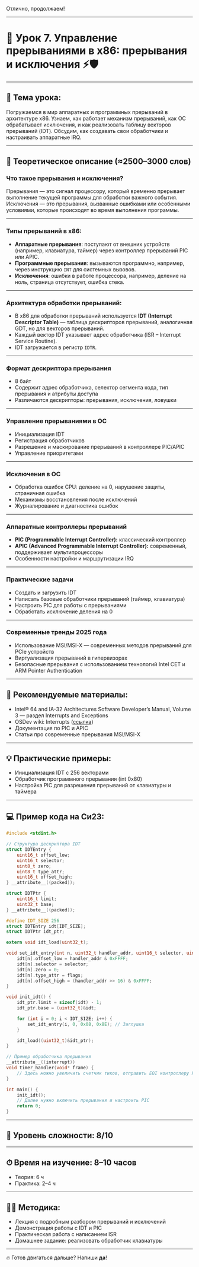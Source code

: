 Отлично, продолжаем!

---

# 🔹 Урок 7. Управление прерываниями в x86: прерывания и исключения ⚡🛡️

---

## 🧩 Тема урока:

Погружаемся в мир аппаратных и программных прерываний в архитектуре x86. Узнаем, как работает механизм прерываний, как ОС обрабатывает исключения, и как реализовать таблицу векторов прерываний (IDT). Обсудим, как создавать свои обработчики и настраивать аппаратные IRQ.

---

## 🧠 Теоретическое описание (≈2500–3000 слов)

### Что такое прерывания и исключения?

Прерывания — это сигнал процессору, который временно прерывает выполнение текущей программы для обработки важного события. Исключения — это прерывания, вызванные ошибками или особенными условиями, которые происходят во время выполнения программы.

---

### Типы прерываний в x86:

* **Аппаратные прерывания**: поступают от внешних устройств (например, клавиатура, таймер) через контроллер прерываний PIC или APIC.
* **Программные прерывания**: вызываются программно, например, через инструкцию `INT` для системных вызовов.
* **Исключения**: ошибки в работе процессора, например, деление на ноль, страница отсутствует, ошибка стека.

---

### Архитектура обработки прерываний:

* В x86 для обработки прерываний используется **IDT (Interrupt Descriptor Table)** — таблица дескрипторов прерываний, аналогичная GDT, но для векторов прерываний.
* Каждый вектор IDT указывает адрес обработчика (ISR – Interrupt Service Routine).
* IDT загружается в регистр `IDTR`.

---

### Формат дескриптора прерывания

* 8 байт
* Содержит адрес обработчика, селектор сегмента кода, тип прерывания и атрибуты доступа
* Различаются дескрипторы: прерывания, исключения, ловушки

---

### Управление прерываниями в ОС

* Инициализация IDT
* Регистрация обработчиков
* Разрешение и маскирование прерываний в контроллере PIC/APIC
* Управление приоритетами

---

### Исключения в ОС

* Обработка ошибок CPU: деление на 0, нарушение защиты, страничная ошибка
* Механизмы восстановления после исключений
* Журналирование и диагностика ошибок

---

### Аппаратные контроллеры прерываний

* **PIC (Programmable Interrupt Controller):** классический контроллер
* **APIC (Advanced Programmable Interrupt Controller):** современный, поддерживает мультипроцессоры
* Особенности настройки и маршрутизации IRQ

---

### Практические задачи

* Создать и загрузить IDT
* Написать базовые обработчики прерываний (таймер, клавиатура)
* Настроить PIC для работы с прерываниями
* Обработать исключение деления на 0

---

### Современные тренды 2025 года

* Использование MSI/MSI-X — современных методов прерываний для PCIe устройств
* Виртуализация прерываний в гипервизорах
* Безопасные прерывания с использованием технологий Intel CET и ARM Pointer Authentication

---

## 📘 Рекомендуемые материалы:

* Intel® 64 and IA-32 Architectures Software Developer’s Manual, Volume 3 — раздел Interrupts and Exceptions
* OSDev wiki: Interrupts ([ссылка](https://wiki.osdev.org/Interrupts))
* Документация по PIC и APIC
* Статьи про современные прерывания MSI/MSI-X

---

## 💡 Практические примеры:

* Инициализация IDT с 256 векторами
* Обработчик программного прерывания (int 0x80)
* Настройка PIC для разрешения прерываний от клавиатуры и таймера

---

## 💻 Пример кода на Си23:

```c
#include <stdint.h>

// Структура дескриптора IDT
struct IDTEntry {
    uint16_t offset_low;
    uint16_t selector;
    uint8_t zero;
    uint8_t type_attr;
    uint16_t offset_high;
} __attribute__((packed));

struct IDTPtr {
    uint16_t limit;
    uint32_t base;
} __attribute__((packed));

#define IDT_SIZE 256
struct IDTEntry idt[IDT_SIZE];
struct IDTPtr idt_ptr;

extern void idt_load(uint32_t);

void set_idt_entry(int n, uint32_t handler_addr, uint16_t selector, uint8_t flags) {
    idt[n].offset_low = handler_addr & 0xFFFF;
    idt[n].selector = selector;
    idt[n].zero = 0;
    idt[n].type_attr = flags;
    idt[n].offset_high = (handler_addr >> 16) & 0xFFFF;
}

void init_idt() {
    idt_ptr.limit = sizeof(idt) - 1;
    idt_ptr.base = (uint32_t)&idt;

    for (int i = 0; i < IDT_SIZE; i++) {
        set_idt_entry(i, 0, 0x08, 0x8E); // Заглушка
    }

    idt_load((uint32_t)&idt_ptr);
}

// Пример обработчика прерывания
__attribute__((interrupt))
void timer_handler(void* frame) {
    // Здесь можно увеличить счетчик тиков, отправить EOI контроллеру PIC и т.д.
}

int main() {
    init_idt();
    // Далее нужно включить прерывания и настроить PIC
    return 0;
}
```

---

## 🧠 Уровень сложности: 8/10

---

## ⏱ Время на изучение: 8–10 часов

* Теория: 6 ч
* Практика: 2–4 ч

---

## 🧑‍🏫 Методика:

* Лекция с подробным разбором прерываний и исключений
* Демонстрация работы с IDT и PIC
* Практическая работа с написанием ISR
* Домашнее задание: реализовать обработчик клавиатуры

---

🔥 Готов двигаться дальше? Напиши **да**!
